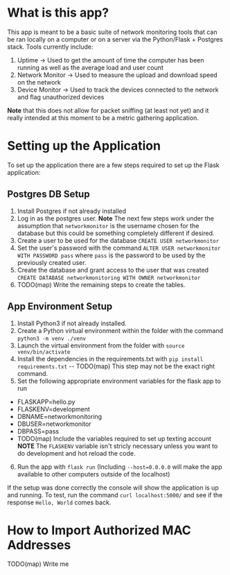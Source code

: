 # What is this app?

This app is meant to be a basic suite of network monitoring tools that can be ran locally on a computer or on a server via the Python/Flask + Postgres stack. Tools currently include:
1. Uptime -> Used to get the amount of time the computer has been running as well as the average load and user count
2. Network Monitor -> Used to measure the upload and download speed on the network
3. Device Monitor -> Used to track the devices connected to the network and flag unauthorized devices 

<b>Note</b> that this does not allow for packet sniffing (at least not yet) and it really intended at this moment to be a metric gathering application.

# Setting up the Application

To set up the application there are a few steps required to set up the Flask application:

## Postgres DB Setup

1. Install Postgres if not already installed
2. Log in as the postgres user. <b>Note</b> The next few steps work under the assumption that `networkmonitor` is the username chosen for the database but this could be something completely different if desired.
3. Create a user to be used for the database `CREATE USER networkmonitor`
4. Set the user's password with the command `ALTER USER networkmonitor WITH PASSWORD pass` where `pass` is the password to be used by the previously created user.
5. Create the database and grant access to the user that was created `CREATE DATABASE networkmonitoring WITH OWNER networkmonitor`
6. TODO(map) Write the remaining steps to create the tables. 

## App Environment Setup

1. Install Python3 if not already installed.
2. Create a Python virtual environment within the folder with the command `python3 -m venv ./venv`
3. Launch the virtual environment from the folder with `source venv/bin/activate`
4. Install the dependencies in the requirements.txt with `pip install requirements.txt` -- TODO(map) This step may not be the exact right command.
5. Set the following appropriate environment variables for the flask app to run
- FLASKAPP=hello.py
- FLASKENV=development
- DBNAME=networkmonitoring
- DBUSER=networkmonitor
- DBPASS=pass
- TODO(map) Include the variables required to set up texting account
<b>NOTE</b> The `FLASKENV` variable isn't stricly necessary unless you want to do development and hot reload the code.
6. Run the app with `flask run` (Including `--host=0.0.0.0` will make the app available to other computers outside of the localhost)

If the setup was done correctly the console will show the application is up and running. To test, run the command `curl localhost:5000/` and see if the response `Hello, World` comes back.

# How to Import Authorized MAC Addresses

TODO(map) Write me
